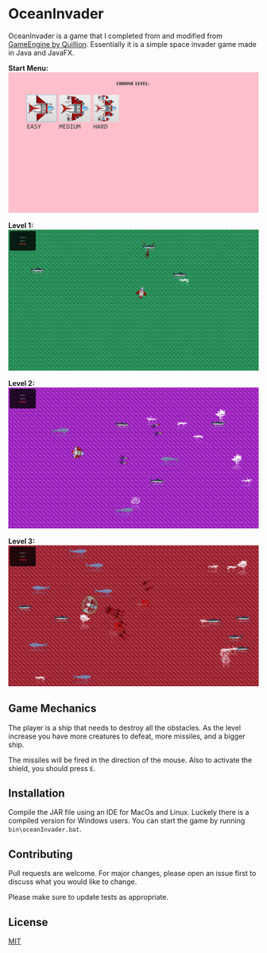 # OceanInvader
OceanInvader is a game that I completed from and modified from [GameEngine by Quillion](https://github.com/Quillion/GameEngine). Essentially it is a simple space invader game made in Java and JavaFX.

**Start Menu:**
![menu.png](images/menu.png)

**Level 1:**
![lvl1.png](images/lvl1.png)

**Level 2:**
![lvl2.png](images/lvl2.png)

**Level 3:**
![lvl3.png](images/lvl3.png)

## Game Mechanics 
The player is a ship that needs to destroy all the obstacles. As the level increase
you have more creatures to defeat, more missiles, and a bigger ship.

The missiles will be fired in the direction of the mouse. Also to activate the shield, 
you should press `E`.

## Installation

Compile the JAR file using an IDE for MacOs and Linux. 
Luckely there is a compiled version for Windows users. You can start the game by running `bin\oceanInvader.bat`.

## Contributing

Pull requests are welcome. For major changes, please open an issue first
to discuss what you would like to change.

Please make sure to update tests as appropriate.

## License

[MIT](https://choosealicense.com/licenses/mit/)
